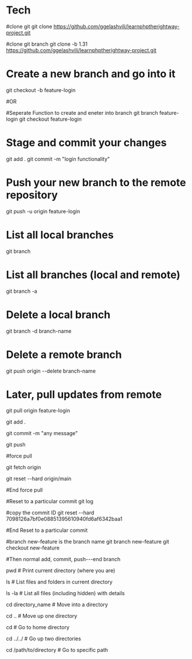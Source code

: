 # Tech
#clone git
git clone https://github.com/ggelashvili/learnphptherightway-project.git

#clone git branch
git clone -b 1.31 https://github.com/ggelashvili/learnphptherightway-project.git

# Create a new branch and go into it
git checkout -b feature-login

#OR

#Seperate Function to create and eneter into branch
git branch feature-login
git checkout feature-login

# Stage and commit your changes
git add .
git commit -m "login functionality"

# Push your new branch to the remote repository
git push -u origin feature-login

# List all local branches
git branch

# List all branches (local and remote)
git branch -a

# Delete a local branch
git branch -d branch-name

# Delete a remote branch
git push origin --delete branch-name

# Later, pull updates from remote
git pull origin feature-login

git add .

git commit -m "any message"

git push

#force pull

git fetch origin

git reset --hard origin/main

#End force pull

#Reset to a particular commit
git log 

#copy the commit ID
git reset --hard 7098126a7bf0e08851395610940fd6af6342baa1

#End Reset to a particular commit

#branch new-feature is the branch name
git branch new-feature
git checkout new-feature



#Then normal add, commit, push---end branch

pwd                    # Print current directory (where you are)

ls                     # List files and folders in current directory

ls -la                # List all files (including hidden) with details

cd directory_name        # Move into a directory

cd ..                   # Move up one directory

cd                      # Go to home directory

cd ../../              # Go up two directories

cd /path/to/directory  # Go to specific path
